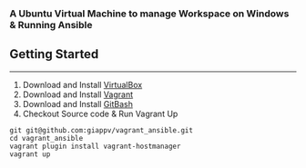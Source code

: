 ### A Ubuntu Virtual Machine to manage Workspace on Windows & Running Ansible

## Getting Started
---
1. Download and Install [VirtualBox](https://www.virtualbox.org/)
2. Download and Install [Vagrant](https://www.vagrantup.com/)
3. Download and Install [GitBash](https://git-scm.com/downloads)
4. Checkout Source code & Run Vagrant Up
```
git git@github.com:giappv/vagrant_ansible.git
cd vagrant_ansible
vagrant plugin install vagrant-hostmanager
vagrant up
```